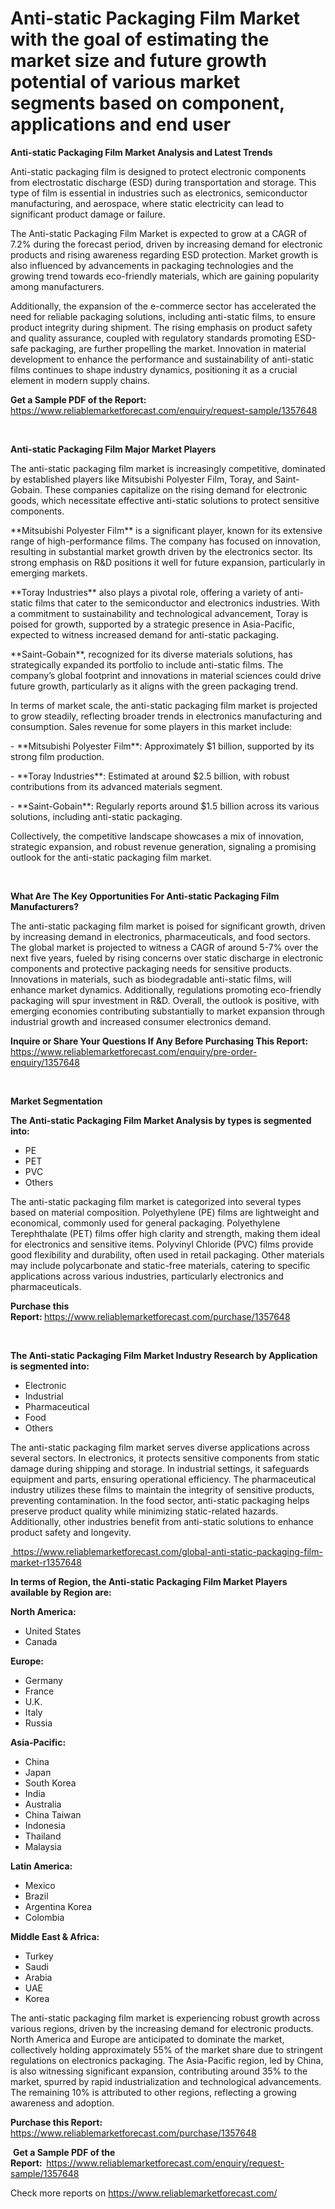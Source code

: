 <p><h1>Anti-static Packaging Film Market with the goal of estimating the market size and future growth potential of various market segments based on component, applications and end user</h1></p><p><strong>Anti-static Packaging Film Market Analysis and Latest Trends</strong></p>
<p><p>Anti-static packaging film is designed to protect electronic components from electrostatic discharge (ESD) during transportation and storage. This type of film is essential in industries such as electronics, semiconductor manufacturing, and aerospace, where static electricity can lead to significant product damage or failure.</p><p>The Anti-static Packaging Film Market is expected to grow at a CAGR of 7.2% during the forecast period, driven by increasing demand for electronic products and rising awareness regarding ESD protection. Market growth is also influenced by advancements in packaging technologies and the growing trend towards eco-friendly materials, which are gaining popularity among manufacturers. </p><p>Additionally, the expansion of the e-commerce sector has accelerated the need for reliable packaging solutions, including anti-static films, to ensure product integrity during shipment. The rising emphasis on product safety and quality assurance, coupled with regulatory standards promoting ESD-safe packaging, are further propelling the market. Innovation in material development to enhance the performance and sustainability of anti-static films continues to shape industry dynamics, positioning it as a crucial element in modern supply chains.</p></p>
<p><strong>Get a Sample PDF of the Report:&nbsp;</strong> <a href="https://www.reliablemarketforecast.com/enquiry/request-sample/1357648?utm_campaign=3122&utm_medium=2&utm_source=Github&utm_content=ia&utm_term=02042025&utm_id=anti-static-packaging-film">https://www.reliablemarketforecast.com/enquiry/request-sample/1357648</a></p>
<p>&nbsp;</p>
<p><strong>Anti-static Packaging Film Major Market Players</strong></p>
<p><p>The anti-static packaging film market is increasingly competitive, dominated by established players like Mitsubishi Polyester Film, Toray, and Saint-Gobain. These companies capitalize on the rising demand for electronic goods, which necessitate effective anti-static solutions to protect sensitive components.</p><p>**Mitsubishi Polyester Film** is a significant player, known for its extensive range of high-performance films. The company has focused on innovation, resulting in substantial market growth driven by the electronics sector. Its strong emphasis on R&D positions it well for future expansion, particularly in emerging markets.</p><p>**Toray Industries** also plays a pivotal role, offering a variety of anti-static films that cater to the semiconductor and electronics industries. With a commitment to sustainability and technological advancement, Toray is poised for growth, supported by a strategic presence in Asia-Pacific, expected to witness increased demand for anti-static packaging.</p><p>**Saint-Gobain**, recognized for its diverse materials solutions, has strategically expanded its portfolio to include anti-static films. The company’s global footprint and innovations in material sciences could drive future growth, particularly as it aligns with the green packaging trend.</p><p>In terms of market scale, the anti-static packaging film market is projected to grow steadily, reflecting broader trends in electronics manufacturing and consumption. Sales revenue for some players in this market include:</p><p>- **Mitsubishi Polyester Film**: Approximately $1 billion, supported by its strong film production.</p><p>- **Toray Industries**: Estimated at around $2.5 billion, with robust contributions from its advanced materials segment.</p><p>- **Saint-Gobain**: Regularly reports around $1.5 billion across its various solutions, including anti-static packaging.</p><p>Collectively, the competitive landscape showcases a mix of innovation, strategic expansion, and robust revenue generation, signaling a promising outlook for the anti-static packaging film market.</p></p>
<p>&nbsp;</p>
<p><strong>What Are The Key Opportunities For Anti-static Packaging Film Manufacturers?</strong></p>
<p><p>The anti-static packaging film market is poised for significant growth, driven by increasing demand in electronics, pharmaceuticals, and food sectors. The global market is projected to witness a CAGR of around 5-7% over the next five years, fueled by rising concerns over static discharge in electronic components and protective packaging needs for sensitive products. Innovations in materials, such as biodegradable anti-static films, will enhance market dynamics. Additionally, regulations promoting eco-friendly packaging will spur investment in R&D. Overall, the outlook is positive, with emerging economies contributing substantially to market expansion through industrial growth and increased consumer electronics demand.</p></p>
<p><strong>Inquire or Share Your Questions If Any Before Purchasing This Report:</strong> <a href="https://www.reliablemarketforecast.com/enquiry/pre-order-enquiry/1357648?utm_campaign=3122&utm_medium=2&utm_source=Github&utm_content=ia&utm_term=02042025&utm_id=anti-static-packaging-film">https://www.reliablemarketforecast.com/enquiry/pre-order-enquiry/1357648</a></p>
<p>&nbsp;</p>
<p><strong>Market Segmentation</strong></p>
<p><strong>The Anti-static Packaging Film Market Analysis by types is segmented into:</strong></p>
<p><ul><li>PE</li><li>PET</li><li>PVC</li><li>Others</li></ul></p>
<p><p>The anti-static packaging film market is categorized into several types based on material composition. Polyethylene (PE) films are lightweight and economical, commonly used for general packaging. Polyethylene Terephthalate (PET) films offer high clarity and strength, making them ideal for electronics and sensitive items. Polyvinyl Chloride (PVC) films provide good flexibility and durability, often used in retail packaging. Other materials may include polycarbonate and static-free materials, catering to specific applications across various industries, particularly electronics and pharmaceuticals.</p></p>
<p><strong>Purchase this Report:&nbsp;</strong><a href="https://www.reliablemarketforecast.com/purchase/1357648?utm_campaign=3122&utm_medium=2&utm_source=Github&utm_content=ia&utm_term=02042025&utm_id=anti-static-packaging-film">https://www.reliablemarketforecast.com/purchase/1357648</a></p>
<p>&nbsp;</p>
<p><strong>The Anti-static Packaging Film Market Industry Research by Application is segmented into:</strong></p>
<p><ul><li>Electronic</li><li>Industrial</li><li>Pharmaceutical</li><li>Food</li><li>Others</li></ul></p>
<p><p>The anti-static packaging film market serves diverse applications across several sectors. In electronics, it protects sensitive components from static damage during shipping and storage. In industrial settings, it safeguards equipment and parts, ensuring operational efficiency. The pharmaceutical industry utilizes these films to maintain the integrity of sensitive products, preventing contamination. In the food sector, anti-static packaging helps preserve product quality while minimizing static-related hazards. Additionally, other industries benefit from anti-static solutions to enhance product safety and longevity.</p></p>
<p><a href="https://www.reliablemarketforecast.com/global-anti-static-packaging-film-market-r1357648?utm_campaign=3122&utm_medium=2&utm_source=Github&utm_content=ia&utm_term=02042025&utm_id=anti-static-packaging-film">&nbsp;https://www.reliablemarketforecast.com/global-anti-static-packaging-film-market-r1357648</a></p>
<p><strong>In terms of Region, the Anti-static Packaging Film Market Players available by Region are:</strong></p>
<p>
    <p> <strong> North America: </strong>
        <ul>
            <li>United States</li>
            <li>Canada</li>
        </ul>
        </p> 
    <p> <strong> Europe: </strong>
        <ul>
            <li>Germany</li>
            <li>France</li>
            <li>U.K.</li>
            <li>Italy</li>
            <li>Russia</li>
        </ul>
        </p> 
    <p> <strong> Asia-Pacific: </strong>
        <ul>
            <li>China</li>
            <li>Japan</li>
            <li>South Korea</li>
            <li>India</li>
            <li>Australia</li>
            <li>China Taiwan</li>
            <li>Indonesia</li>
            <li>Thailand</li>
            <li>Malaysia</li>
        </ul>
        </p> 
    <p> <strong> Latin America: </strong>
        <ul>
            <li>Mexico</li>
            <li>Brazil</li>
            <li>Argentina Korea</li>
            <li>Colombia</li>
        </ul>
        </p> 
    <p> <strong> Middle East & Africa: </strong>
        <ul>
            <li>Turkey</li>
            <li>Saudi</li>
            <li>Arabia</li>
            <li>UAE</li>
            <li>Korea</li>
        </ul>
    </p>
    </p>
<p><p>The anti-static packaging film market is experiencing robust growth across various regions, driven by the increasing demand for electronic products. North America and Europe are anticipated to dominate the market, collectively holding approximately 55% of the market share due to stringent regulations on electronics packaging. The Asia-Pacific region, led by China, is also witnessing significant expansion, contributing around 35% to the market, spurred by rapid industrialization and technological advancements. The remaining 10% is attributed to other regions, reflecting a growing awareness and adoption.</p></p>
<p><strong>Purchase this Report: </strong><a href="https://www.reliablemarketforecast.com/purchase/1357648?utm_campaign=3122&utm_medium=2&utm_source=Github&utm_content=ia&utm_term=02042025&utm_id=anti-static-packaging-film">https://www.reliablemarketforecast.com/purchase/1357648</a></p>
<p>&nbsp;<strong>Get a Sample PDF of the Report:&nbsp;&nbsp;</strong><a href="https://www.reliablemarketforecast.com/enquiry/request-sample/1357648?utm_campaign=3122&utm_medium=2&utm_source=Github&utm_content=ia&utm_term=02042025&utm_id=anti-static-packaging-film">https://www.reliablemarketforecast.com/enquiry/request-sample/1357648</a></p>
<p><strong></strong></p>
<p>Check more reports on <a href="https://www.reliablemarketforecast.com/?utm_campaign=3122&utm_medium=2&utm_source=Github&utm_content=ia&utm_term=02042025&utm_id=anti-static-packaging-film">https://www.reliablemarketforecast.com/</a></p>